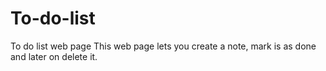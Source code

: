 # To-do-list
To do list web page 
This web page lets you create a note, mark is as done and later on delete it.
